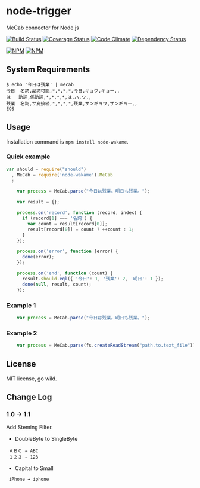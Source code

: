 node-trigger
===========

MeCab connector for Node.js

[![Build Status](https://secure.travis-ci.org/exabugs/node-wakame.png?branch=master)](http://travis-ci.org/exabugs/node-wakame)
[![Coverage Status](https://coveralls.io/repos/exabugs/node-wakame/badge.png?branch=master)](https://coveralls.io/r/exabugs/node-wakame?branch=master)
[![Code Climate](https://codeclimate.com/github/exabugs/node-wakame.png)](https://codeclimate.com/github/exabugs/node-wakame)
[![Dependency Status](https://david-dm.org/exabugs/node-wakame.png)](https://david-dm.org/exabugs/node-wakame)

[![NPM](https://nodei.co/npm/node-wakame.png?stars&downloads)](https://nodei.co/npm/node-wakame/) [![NPM](https://nodei.co/npm-dl/node-wakame.png)](https://nodei.co/npm/node-wakame/)

System Requirements
-----

```
$ echo '今日は残業' | mecab
今日	名詞,副詞可能,*,*,*,*,今日,キョウ,キョー,,
は	助詞,係助詞,*,*,*,*,は,ハ,ワ,,
残業	名詞,サ変接続,*,*,*,*,残業,ザンギョウ,ザンギョー,,
EOS
```


Usage
-----

Installation command is `npm install node-wakame`.

### Quick example

```javascript
var should = require("should")
  , MeCab = require('node-wakame').MeCab
  ;

    var process = MeCab.parse("今日は残業。明日も残業。");

    var result = {};

    process.on('record', function (record, index) {
      if (record[1] === '名詞') {
        var count = result[record[0]];
        result[record[0]] = count ? ++count : 1;
      }
    });

    process.on('error', function (error) {
      done(error);
    });

    process.on('end', function (count) {
      result.should.eql({ '今日': 1, '残業': 2, '明日': 1 });
      done(null, result, count);
    });
```

### Example 1

```javascript
    var process = MeCab.parse("今日は残業。明日も残業。");
```

### Example 2

```javascript
    var process = MeCab.parse(fs.createReadStream("path.to.text_file"));
```

## License

MIT license, go wild.

## Change Log

### 1.0 → 1.1
Add Steming Filter.
 - DoubleByte to SingleByte
```
 ＡＢＣ → ABC
 １２３ → 123
```
 - Capital to Small
```
 iPhone → iphone
```
